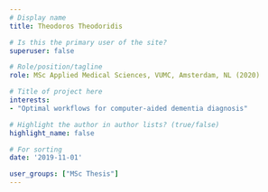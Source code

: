 ```yaml
---
# Display name
title: Theodoros Theodoridis

# Is this the primary user of the site?
superuser: false

# Role/position/tagline
role: MSc Applied Medical Sciences, VUMC, Amsterdam, NL (2020)

# Title of project here
interests:
- "Optimal workflows for computer-aided dementia diagnosis"

# Highlight the author in author lists? (true/false)
highlight_name: false

# For sorting
date: '2019-11-01'

user_groups: ["MSc Thesis"]
---
```

